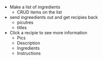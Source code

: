 - Make a list of ingredients
  - CRUD items on the list
- send ingreedients out and get recipies back
  - picutres
  - titles
- Click a recipie to see more information
  - Pics
  - Description
  - Ingredients
  - Instructions
